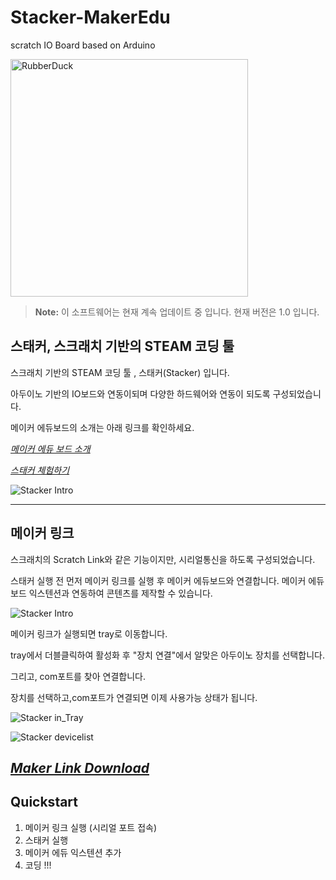 # Stacker-MakerEdu
scratch IO Board based on Arduino

<img src="https://github.com/makezonefablab/Stacker-MakerEdu/blob/main/img/makeredu.png" width="380px" title="메이커 에듀 " alt="RubberDuck"></img><br/>

> **Note:** 이 소프트웨어는 현재 계속 업데이트 중 입니다. 현재 버전은 1.0 입니다.





## 스태커, 스크래치 기반의 STEAM 코딩 툴

스크래치 기반의 STEAM 코딩 툴 , 스태커(Stacker) 입니다.

아두이노 기반의 IO보드와 연동이되며 다양한 하드웨어와 연동이 되도록 구성되었습니다.


메이커 에듀보드의 소개는 아래 링크를 확인하세요.

[*메이커 에듀 보드 소개*](http://makezone.co.kr/blog/2018/10/25/%eb%88%84%ea%b5%ac%eb%82%98-%ec%93%b0%eb%8a%94-%eb%a9%94%ec%9d%b4%ed%81%ac-%ec%97%90%eb%93%80make-edu-%eb%b3%b4%eb%93%9c/)



[*스태커 체험하기*](https://stacker.fun)

![Stacker Intro](https://github.com/makezonefablab/Stacker-MakerEdu/blob/main/img/stacker.png)  


---------------------------------------

## 메이커 링크

스크래치의 Scratch Link와 같은 기능이지만, 시리얼통신을 하도록 구성되었습니다.

스태커 실행 전 먼저 메이커 링크를 실행 후 메이커 에듀보드와 연결합니다. 메이커 에듀보드 익스텐션과 연동하여 콘텐츠를 제작할 수 있습니다.

![Stacker Intro](https://github.com/makezonefablab/Stacker-MakerEdu/blob/main/img/makerlink.png)  

메이커 링크가 실행되면 tray로 이동합니다.

tray에서 더블클릭하여 활성화 후 "장치 연결"에서 알맞은 아두이노 장치를 선택합니다.

그리고, com포트를 찾아 연결합니다.

장치를 선택하고,com포트가 연결되면 이제 사용가능 상태가 됩니다.


![Stacker in_Tray](https://github.com/makezonefablab/Stacker-MakerEdu/blob/main/img/tray.png) 

![Stacker devicelist](https://github.com/makezonefablab/Stacker-MakerEdu/blob/main/img/devicelist.png)  


## [*Maker Link Download*](http://naver.me/F9QWKdOv)


## Quickstart

1. 메이커 링크 실행 (시리얼 포트 접속)
2. 스태커 실행
3. 메이커 에듀 익스텐션 추가
4. 코딩 !!!

